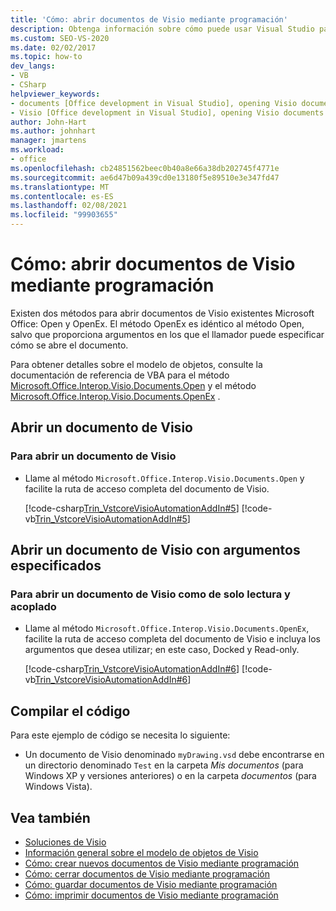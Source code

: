 ```yaml
---
title: 'Cómo: abrir documentos de Visio mediante programación'
description: Obtenga información sobre cómo puede usar Visual Studio para abrir un documento de Visio mediante programación con los métodos Open o OpenEx.
ms.custom: SEO-VS-2020
ms.date: 02/02/2017
ms.topic: how-to
dev_langs:
- VB
- CSharp
helpviewer_keywords:
- documents [Office development in Visual Studio], opening Visio documents
- Visio [Office development in Visual Studio], opening Visio documents
author: John-Hart
ms.author: johnhart
manager: jmartens
ms.workload:
- office
ms.openlocfilehash: cb24851562beec0b40a8e66a38db202745f4771e
ms.sourcegitcommit: ae6d47b09a439cd0e13180f5e89510e3e347fd47
ms.translationtype: MT
ms.contentlocale: es-ES
ms.lasthandoff: 02/08/2021
ms.locfileid: "99903655"
---
```

# <a name="how-to-programmatically-open-visio-documents"></a>Cómo: abrir documentos de Visio mediante programación
  Existen dos métodos para abrir documentos de Visio existentes Microsoft Office: Open y OpenEx. El método OpenEx es idéntico al método Open, salvo que proporciona argumentos en los que el llamador puede especificar cómo se abre el documento.

 Para obtener detalles sobre el modelo de objetos, consulte la documentación de referencia de VBA para el método [Microsoft.Office.Interop.Visio.Documents.Open](/office/vba/api/Visio.Documents.Open) y el método [Microsoft.Office.Interop.Visio.Documents.OpenEx](/office/vba/api/Visio.Documents.OpenEx) .

## <a name="open-a-visio-document"></a>Abrir un documento de Visio

### <a name="to-open-a-visio-document"></a>Para abrir un documento de Visio

- Llame al método `Microsoft.Office.Interop.Visio.Documents.Open` y facilite la ruta de acceso completa del documento de Visio.

     [!code-csharp[Trin_VstcoreVisioAutomationAddIn#5](../vsto/codesnippet/CSharp/trin_vstcorevisioautomationaddin/ThisAddIn.cs#5)]
     [!code-vb[Trin_VstcoreVisioAutomationAddIn#5](../vsto/codesnippet/VisualBasic/trin_vstcorevisioautomationaddin/ThisAddIn.vb#5)]

## <a name="open-a-visio-document-with-specified-arguments"></a>Abrir un documento de Visio con argumentos especificados

### <a name="to-open-a-visio-document-as-read-only-and-docked"></a>Para abrir un documento de Visio como de solo lectura y acoplado

- Llame al método `Microsoft.Office.Interop.Visio.Documents.OpenEx`, facilite la ruta de acceso completa del documento de Visio e incluya los argumentos que desea utilizar; en este caso, Docked y Read-only.

     [!code-csharp[Trin_VstcoreVisioAutomationAddIn#6](../vsto/codesnippet/CSharp/trin_vstcorevisioautomationaddin/ThisAddIn.cs#6)]
     [!code-vb[Trin_VstcoreVisioAutomationAddIn#6](../vsto/codesnippet/VisualBasic/trin_vstcorevisioautomationaddin/ThisAddIn.vb#6)]

## <a name="compile-the-code"></a>Compilar el código
 Para este ejemplo de código se necesita lo siguiente:

- Un documento de Visio denominado `myDrawing.vsd` debe encontrarse en un directorio denominado `Test` en la carpeta *Mis documentos* (para Windows XP y versiones anteriores) o en la carpeta *documentos* (para Windows Vista).

## <a name="see-also"></a>Vea también
- [Soluciones de Visio](../vsto/visio-solutions.md)
- [Información general sobre el modelo de objetos de Visio](../vsto/visio-object-model-overview.md)
- [Cómo: crear nuevos documentos de Visio mediante programación](../vsto/how-to-programmatically-create-new-visio-documents.md)
- [Cómo: cerrar documentos de Visio mediante programación](../vsto/how-to-programmatically-close-visio-documents.md)
- [Cómo: guardar documentos de Visio mediante programación](../vsto/how-to-programmatically-save-visio-documents.md)
- [Cómo: imprimir documentos de Visio mediante programación](../vsto/how-to-programmatically-print-visio-documents.md)
